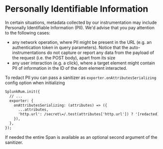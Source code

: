 # Personally Identifiable Information

In certain situations, metadata collected by our instrumentation may include Personally Identifiable Information (PII). We'd advise that you pay attention to the following cases:

- any network operation, where PII might be present in the URL (e.g. an authentication token in query parameters). Notice that the auto-instrumentations do not capture or report any data from the payload of the request (i.e. the POST body), apart from its size
- any user interaction (e.g. a click), where a target element might contain PII of information in the ID of the dom element interacted.

To redact PII you can pass a sanitizer as `exporter.onAttributesSerializing` config option when initializing

```html
SplunkRum.init({
  // ...
  exporter: {
    onAttributesSerializing: (attributes) => ({
      ...attributes,
      'http.url': /secret\=/.test(attributes['http.url']) ? '[redacted]' : attributes['http.url'],
    }),
  },
});
```

If needed the entire Span is available as an optional second argument of the sanitizer.
